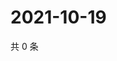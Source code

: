 # 2021-10-19

共 0 条

<!-- BEGIN WEIBO -->
<!-- 最后更新时间 Tue Oct 19 2021 16:01:11 GMT+0800 (China Standard Time) -->

<!-- END WEIBO -->
